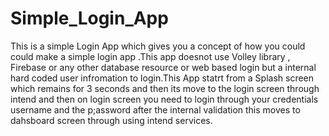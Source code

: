 # Simple_Login_App


This is a simple Login App which gives you a concept of how you could could make a simple login app .This app doesnot use Volley library , 
Firebase or any other database resource or web based login but a internal hard coded user infromation to login.This App statrt from a Splash
screen which remains for 3 seconds and then its move to the login screen through intend and then on login screen you need to login through
your credentials username and the p;assword after the internal validation this moves to dahsboard screen through using intend services. 
